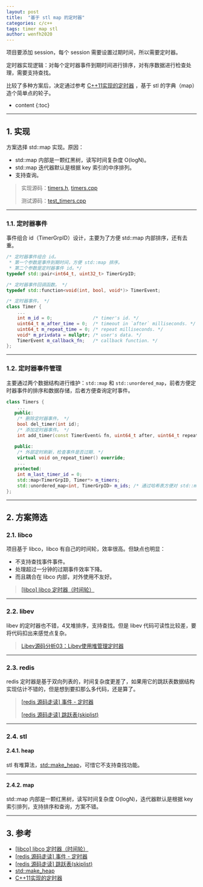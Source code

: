 ```yaml
---
layout: post
title:  "基于 stl map 的定时器"
categories: c/c++
tags: timer map stl
author: wenfh2020
---
```


项目要添加 session，每个 session 需要设置过期时间，所以需要定时器。

定时器实现逻辑：对每个定时器事件到期时间进行排序，对有序数据进行检查处理，需要支持查找。

比较了多种方案后，决定通过参考 [C++11实现的定时器](https://blog.csdn.net/hiwubihe/article/details/84206235) ，基于 stl 的字典（map）造个简单点的轮子。





* content
{:toc}

---

## 1. 实现

方案选择 std::map 实现。原因：

* std::map 内部是一颗红黑树，读写时间复杂度 O(logN)。
* std::map 迭代器默认是根据 key 索引的中序排列。
* 支持查询。

> 实现源码：[timers.h](https://github.com/wenfh2020/co_kimserver/blob/main/src/core/timers.h), [timers.cpp](https://github.com/wenfh2020/co_kimserver/blob/main/src/core/timers.cpp)
> 
> 测试源码：[test_timers.cpp](https://github.com/wenfh2020/co_kimserver/blob/main/src/test/test_timers/test_timers.cpp)

---

### 1.1. 定时器事件

事件组合 id（TimerGrpID）设计，主要为了方便 std::map 内部排序，还有去重。

```c++
/* 定时器事件组合 id。
 * 第一个参数是事件到期时间，方便 std::map 排序。
 * 第二个参数是定时器事件 id。*/
typedef std::pair<int64_t, uint32_t> TimerGrpID;

/* 定时器事件回调函数。 */
typedef std::function<void(int, bool, void*)> TimerEvent;

/* 定时器事件。 */
class Timer {
    ...
    int m_id = 0;               /* timer's id. */
    uint64_t m_after_time = 0;  /* timeout in `after` milliseconds. */
    uint64_t m_repeat_time = 0; /* repeat milliseconds. */
    void* m_privdata = nullptr; /* user's data. */
    TimerEvent m_callback_fn;   /* callback function. */
};
```

---

### 1.2. 定时器事件管理

主要通过两个数据结构进行维护：`std::map` 和 `std::unordered_map`，前者方便定时器事件的排序和数据存储，后者方便查询定时事件。

```c++
class Timers {
    ...
   public:
    /* 删除定时器事件。 */
    bool del_timer(int id);
    /* 添加定时器事件。 */
    int add_timer(const TimerEvent& fn, uint64_t after, uint64_t repeat = 0, void* privdata = nullptr);

   public:
    /* 外部定时刷新，检查事件是否过期. */
    virtual void on_repeat_timer() override;
    ...
   protected:
    int m_last_timer_id = 0;
    std::map<TimerGrpID, Timer*> m_timers;
    std::unordered_map<int, TimerGrpID> m_ids; /* 通过哈希表方便对 std::map 的组合 id 进行查询，删除. */
};
```

---

## 2. 方案筛选

### 2.1. libco

项目基于 libco，libco 有自己的时间轮，效率很高。但缺点也明显：

* 不支持查找事件事件。
* 处理超过一分钟的过期事件效率下降。
* 而且耦合在 libco 内部，对外使用不友好。

> [[libco] libco 定时器（时间轮）](https://wenfh2020.com/2021/03/30/libco-timer/)

---

### 2.2. libev

libev 的定时器也不错，4叉堆排序，支持查找。但是 libev 代码可读性比较差，要将代码扣出来感觉点复杂。

> [Libev源码分析03：Libev使用堆管理定时器](https://www.cnblogs.com/gqtcgq/p/7247107.html)

---

### 2.3. redis

redis 定时器是基于双向列表的，时间复杂度更差了，如果用它的跳跃表数据结构实现估计不错的，但是想到要扣那么多代码，还是算了。

> [[redis 源码走读] 事件 - 定时器](https://wenfh2020.com/2020/04/06/ae-timer/)
>
> [[redis 源码走读] 跳跃表(skiplist)]( https://wenfh2020.com/2020/02/03/redis-skiplist/)

---

### 2.4. stl

#### 2.4.1. heap

stl 有堆算法，[std::make_heap](https://www.cplusplus.com/reference/algorithm/make_heap/)，可惜它不支持查找功能。

---

#### 2.4.2. map

std::map 内部是一颗红黑树，读写时间复杂度 O(logN)，迭代器默认是根据 key 索引排列，支持排序和查询，方案不错。

---

## 3. 参考

* [[libco] libco 定时器（时间轮）](https://wenfh2020.com/2021/03/30/libco-timer/)
* [[redis 源码走读] 事件 - 定时器](https://wenfh2020.com/2020/04/06/ae-timer/)
* [[redis 源码走读] 跳跃表(skiplist)]( https://wenfh2020.com/2020/02/03/redis-skiplist/)
* [std::make_heap](https://www.cplusplus.com/reference/algorithm/make_heap/)
* [C++11实现的定时器](https://blog.csdn.net/hiwubihe/article/details/84206235)
